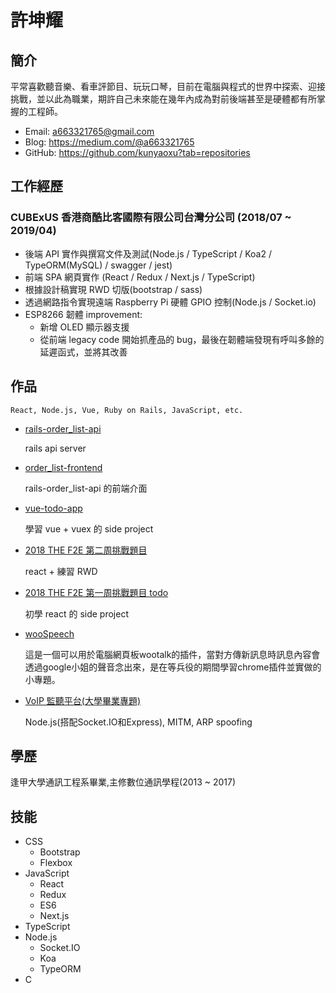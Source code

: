 # 許坤耀

## 簡介
平常喜歡聽音樂、看車評節目、玩玩口琴，目前在電腦與程式的世界中探索、迎接挑戰，並以此為職業，期許自己未來能在幾年內成為對前後端甚至是硬體都有所掌握的工程師。
  - Email: a663321765@gmail.com
  - Blog: https://medium.com/@a663321765
  - GitHub: https://github.com/kunyaoxu?tab=repositories

## 工作經歷

### CUBExUS 香港商酷比客國際有限公司台灣分公司 (2018/07 ~ 2019/04)

  - 後端 API 實作與撰寫文件及測試(Node.js / TypeScript / Koa2 / TypeORM(MySQL) / swagger / jest)
  - 前端 SPA 網頁實作 (React / Redux / Next.js / TypeScript)
  - 根據設計稿實現 RWD 切版(bootstrap / sass)
  - 透過網路指令實現遠端 Raspberry Pi 硬體 GPIO 控制(Node.js / Socket.io)
  - ESP8266 韌體 improvement:
    - 新增 OLED 顯示器支援
    - 從前端 legacy code 開始抓產品的 bug，最後在韌體端發現有呼叫多餘的延遲函式，並將其改善

## 作品
  
    React, Node.js, Vue, Ruby on Rails, JavaScript, etc.
  
  - [rails-order_list-api](https://github.com/kunyaoxu/rails-order_list-api)
  
    rails api server
    
  - [order_list-frontend](https://github.com/kunyaoxu/order_list-frontend)
    
    rails-order_list-api 的前端介面
  
  - [vue-todo-app](https://kunyaoxu.github.io/vue-todo-app/dist/)
    
    學習 vue + vuex 的 side project
  
  - [2018 THE F2E 第二周挑戰題目](https://kunyaoxu.github.io/week2_filter/build/)
    
    react + 練習 RWD
  
  - [2018 THE F2E 第一周挑戰題目 todo](https://kunyaoxu.github.io/todolist/build/)
    
    初學 react 的 side project
  
  - [wooSpeech](https://chrome.google.com/webstore/detail/woospeech/gocmhicimccganejagcaohbnkoalceig)
    
    這是一個可以用於電腦網頁板wootalk的插件，當對方傳新訊息時訊息內容會透過google小姐的聲音念出來，是在等兵役的期間學習chrome插件並實做的小專題。
  - [VoIP 監聽平台(大學畢業專題)](https://www.youtube.com/watch?v=6ItWfew0kSw)
  
    Node.js(搭配Socket.IO和Express), MITM, ARP spoofing

## 學歷
逢甲大學通訊工程系畢業,主修數位通訊學程(2013 ~ 2017)

## 技能
  - CSS
    - Bootstrap
    - Flexbox
  - JavaScript
    - React
    - Redux
    - ES6
    - Next.js
  - TypeScript
  - Node.js
    - Socket.IO
    - Koa
    - TypeORM
  - C
  
